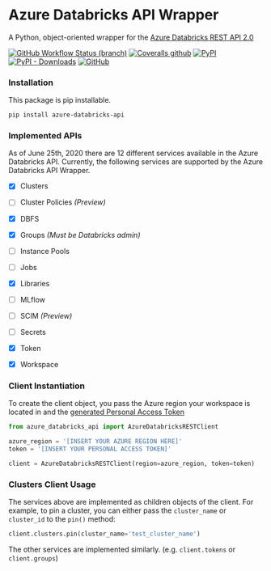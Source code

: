# Azure Databricks API Wrapper
A Python, object-oriented wrapper for the [Azure Databricks REST API 2.0](https://docs.azuredatabricks.net/api/latest/index.html)

[![GitHub Workflow Status (branch)](https://img.shields.io/github/workflow/status/ezwiefel/azure-databricks-api/Unit%20Tests/main?style=flat-square)](https://github.com/ezwiefel/azure-databricks-api/actions?query=workflow%3A%22Unit+Tests%22)
[![Coveralls github](https://img.shields.io/coveralls/github/ezwiefel/azure-databricks-api?style=flat-square)](https://coveralls.io/github/ezwiefel/azure-databricks-api)
[![PyPI](https://img.shields.io/pypi/v/azure-databricks-api?style=flat-square)](https://pypi.org/project/azure-databricks-api/)
[![PyPI - Downloads](https://img.shields.io/pypi/dm/azure-databricks-api?label=pip%20downloads&style=flat-square)](https://pypi.org/project/azure-databricks-api/)
[![GitHub](https://img.shields.io/github/license/ezwiefel/azure-databricks-api?style=flat-square)](https://github.com/ezwiefel/azure-databricks-api/blob/main/LICENSE)

### Installation
This package is pip installable.
```bash
pip install azure-databricks-api
```

### Implemented APIs
As of June 25th, 2020 there are 12 different services available in the Azure Databricks API. Currently, the following services are supported by the Azure Databricks API Wrapper.
* [x] Clusters
* [ ] Cluster Policies _(Preview)_
* [x] DBFS
* [x] Groups _(Must be Databricks admin)_
* [ ] Instance Pools
* [ ] Jobs
* [X] Libraries
* [ ] MLflow
* [ ] SCIM _(Preview)_
* [ ] Secrets
* [x] Token
* [x] Workspace


### Client Instantiation
To create the client object, you pass the Azure region your workspace is located in and the [generated Personal Access Token](https://docs.databricks.com/api/latest/authentication.html#generate-a-token)
```python
from azure_databricks_api import AzureDatabricksRESTClient

azure_region = '[INSERT YOUR AZURE REGION HERE]'
token = '[INSERT YOUR PERSONAL ACCESS TOKEN]' 

client = AzureDatabricksRESTClient(region=azure_region, token=token)
```

### Clusters Client Usage
The services above are implemented as children objects of the client. For example, to pin a cluster, you can either pass the `cluster_name` or `cluster_id` to the `pin()` method:
```python
client.clusters.pin(cluster_name='test_cluster_name')
```

The other services are implemented similarly. (e.g. `client.tokens` or `client.groups`) 

